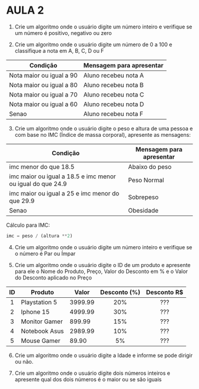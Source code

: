 # AULA 2

1. Crie um algoritmo onde o usuário digite um número inteiro e verifique se um número é positivo, negativo ou zero

2. Crie um algoritmo onde o usuário digite um número de 0 a 100 e classifique a nota em A, B, C, D ou F

  | Condição                 | Mensagem para apresentar |
  | ------------------------ | ------------------------ |
  | Nota maior ou igual a 90 | Aluno recebeu nota A     |
  | Nota maior ou igual a 80 | Aluno recebeu nota B     |
  | Nota maior ou igual a 70 | Aluno recebeu nota C     |
  | Nota maior ou igual a 60 | Aluno recebeu nota D     |
  | Senao                    | Aluno recebeu nota F     |


3. Crie um algoritmo onde o usuário digite o peso e altura de uma pessoa e com base no IMC (Índice de massa corporal), apresente as mensagens:

  | Condição                                                   | Mensagem para apresentar |
  | ---------------------------------------------------------- | ------------------------ |
  | imc menor do que 18.5                                      | Abaixo do peso           |
  | imc maior ou igual a 18.5 e imc menor ou igual do que 24.9 | Peso Normal              |
  | imc maior ou igual a 25 e imc menor do que 29.9            | Sobrepeso                |
  | Senao                                                      | Obesidade                |


Cálculo para IMC:
```python
imc = peso / (altura **2)
```

4. Crie um algoritmo onde o usuário digite um número inteiro e verifique se o número é Par ou Ímpar

5. Crie um algoritmo onde o usuário digite o ID de um produto e apresente para ele o Nome do Produto, Preço, Valor do Desconto em % e o Valor do Desconto aplicado no Preço


  | ID   | Produto       | Valor   | Desconto (%) | Desconto R$ |
  | :--: | ------------- | ------- | :----------: | :---------: |
  | 1    | Playstation 5 | 3999.99 | 20%          | ???         |
  | 2    | Iphone 15     | 4999.99 | 30%          | ???         |
  | 3    | Monitor Gamer | 899.99  | 15%          | ???         |
  | 4    | Notebook Asus | 2989.99 | 10%          | ???         |
  | 5    | Mouse Gamer   | 89.90   | 5%           | ???         |


6. Crie um algoritmo onde o usuário digite a Idade e informe se pode dirigir ou não.

7. Crie um algoritmo onde o usuário digite dois números inteiros e apresente qual dos dois números é o maior ou se são iguais
